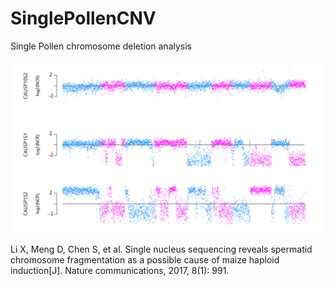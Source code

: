 # SinglePollenCNV
Single Pollen chromosome deletion analysis

<p align="center">
  <img src="pollenCNV.png" width=700">
</p>

Li X, Meng D, Chen S, et al. Single nucleus sequencing reveals spermatid chromosome fragmentation as a possible cause of maize haploid induction[J]. Nature communications, 2017, 8(1): 991.

